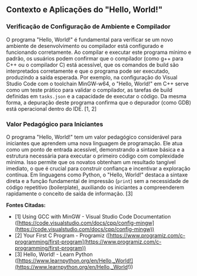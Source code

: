 ## Contexto e Aplicações do "Hello, World!"

### Verificação de Configuração de Ambiente e Compilador

O programa "Hello, World!" é fundamental para verificar se um novo ambiente de desenvolvimento ou compilador está configurado e funcionando corretamente. Ao compilar e executar este programa mínimo e padrão, os usuários podem confirmar que o compilador (como g++ para C++ ou o compilador C) está acessível, que os comandos de build são interpretados corretamente e que o programa pode ser executado, produzindo a saída esperada. Por exemplo, na configuração do Visual Studio Code com o toolchain MinGW-w64, o "Hello, World!" em C++ serve como um teste prático para validar o compilador, as tarefas de build definidas em `tasks.json` e a capacidade de executar o código. Da mesma forma, a depuração deste programa confirma que o depurador (como GDB) está operacional dentro do IDE. [1, 2]

### Valor Pedagógico para Iniciantes

O programa "Hello, World!" tem um valor pedagógico considerável para iniciantes que aprendem uma nova linguagem de programação. Ele atua como um ponto de entrada acessível, demonstrando a sintaxe básica e a estrutura necessária para executar o primeiro código com complexidade mínima. Isso permite que os novatos obtenham um resultado tangível imediato, o que é crucial para construir confiança e incentivar a exploração contínua. Em linguagens como Python, o "Hello, World!" destaca a sintaxe direta e a função fundamental de impressão (`print`) sem a necessidade de código repetitivo (boilerplate), auxiliando os iniciantes a compreenderem rapidamente o conceito de saída de informação. [3]

**Fontes Citadas:**
*   [1] Using GCC with MinGW - Visual Studio Code Documentation ([https://code.visualstudio.com/docs/cpp/config-mingw](https://code.visualstudio.com/docs/cpp/config-mingw))
*   [2] Your First C Program - Programiz ([https://www.programiz.com/c-programming/first-program](https://www.programiz.com/c-programming/first-program))
*   [3] Hello, World! - Learn Python ([https://www.learnpython.org/en/Hello,_World!](https://www.learnpython.org/en/Hello,_World!))